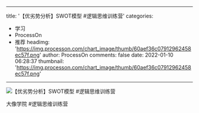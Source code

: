 
---
title: '【优劣势分析】SWOT模型 #逻辑思维训练营'
categories: 
 - 学习
 - ProcessOn
 - 推荐
headimg: 'https://img.processon.com/chart_image/thumb/60aef36c07912962458ec57f.png'
author: ProcessOn
comments: false
date: 2022-01-10 06:28:37
thumbnail: 'https://img.processon.com/chart_image/thumb/60aef36c07912962458ec57f.png'
---

<div>   
<img class="thumb" alt="【优劣势分析】SWOT模型 #逻辑思维训练营" src="https://img.processon.com/chart_image/thumb/60aef36c07912962458ec57f.png" referrerpolicy="no-referrer">
<p>大像学院 #逻辑思维训练营</p>  
</div>
            
